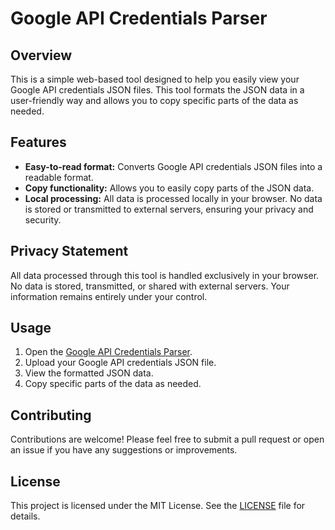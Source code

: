 # Google API Credentials Parser

## Overview

This is a simple web-based tool designed to help you easily view your Google API credentials JSON files. This tool formats the JSON data in a user-friendly way and allows you to copy specific parts of the data as needed.

## Features

- **Easy-to-read format:** Converts Google API credentials JSON files into a readable format.
- **Copy functionality:** Allows you to easily copy parts of the JSON data.
- **Local processing:** All data is processed locally in your browser. No data is stored or transmitted to external servers, ensuring your privacy and security.

## Privacy Statement

All data processed through this tool is handled exclusively in your browser. No data is stored, transmitted, or shared with external servers. Your information remains entirely under your control.

## Usage

1. Open the [Google API Credentials Parser](https://parse.codyklr.com/).
2. Upload your Google API credentials JSON file.
3. View the formatted JSON data.
4. Copy specific parts of the data as needed.

## Contributing

Contributions are welcome! Please feel free to submit a pull request or open an issue if you have any suggestions or improvements.

## License

This project is licensed under the MIT License. See the [LICENSE](LICENSE) file for details.
